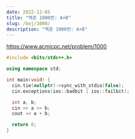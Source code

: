 ```yaml
---
date: 2022-12-05
title: "백준 1000번: A+B"
slug: /boj/1000/
description: "백준 1000번: A+B"
---
```


https://www.acmicpc.net/problem/1000

```cpp
#include <bits/stdc++.h>

using namespace std;

int main(void) {
  cin.tie(nullptr)->sync_with_stdio(false);
  cin.exceptions(ios::badbit | ios::failbit);

  int a, b;
  cin >> a >> b;
  cout << a + b;

  return 0;
}

```
